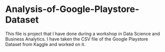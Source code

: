 # Analysis-of-Google-Playstore-Dataset
This file is project that I have done during a workshop in Data Science and Business Analytics. I have taken the CSV file of the Google Playstore Dataset from Kaggle and worked on it. 
